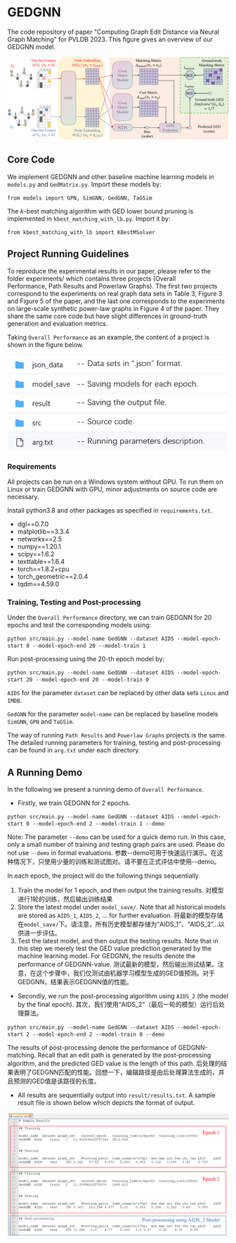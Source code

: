 # GEDGNN
The code repository of paper "Computing Graph Edit Distance via Neural Graph Matching" for PVLDB 2023. This figure gives an overview of our GEDGNN model.

![Image text](https://github.com/ChengzhiPiao/GEDGNN/blob/master/model.png)

## Core Code
We implement GEDGNN and other baseline machine learning models in `models.py` and `GedMatrix.py`. Import these models by:
```
from models import GPN, SimGNN, GedGNN, TaGSim
```

The $k$-best matching algorithm with GED lower bound pruning is implemented in `kbest_matching_with_lb.py`. Import it by:
```
from kbest_matching_with_lb import KBestMSolver
```

## Project Running Guidelines
To reproduce the experimental results in our paper, please refer to the folder experiments/ which contains three projects (Overall Performance, Path Results and Powerlaw Graphs). The first two projects correspond to the experiments on real graph data sets in Table 3, Figure 3 and Figure 5 of the paper, and the last one corresponds to the experiments on large-scale synthetic power-law graphs in Figure 4 of the paper. They share the same core code but have slight differences in ground-truth generation and evaluation metrics.

Taking `Overall Performance` as an example, the content of a project is shown in the figure below.

<img src="https://github.com/ChengzhiPiao/GEDGNN/blob/master/content.png" width="500px">

### Requirements

All projects can be run on a Windows system without GPU. To run them on Linux or train GEDGNN with GPU, minor adjustments on source code are necessary. 

Install python3.8 and other packages as specified in `requirements.txt`.

* dgl==0.7.0
* matplotlib==3.3.4
* networkx==2.5
* numpy==1.20.1
* scipy==1.6.2
* texttable==1.6.4
* torch==1.8.2+cpu
* torch_geometric==2.0.4
* tqdm==4.59.0

### Training, Testing and Post-processing

Under the `Overall Performance` directory, we can train GEDGNN for 20 epochs and test the corresponding models using:
```
python src/main.py --model-name GedGNN --dataset AIDS --model-epoch-start 0 --model-epoch-end 20 --model-train 1
```
Run post-processing using the 20-th epoch model by:
```
python src/main.py --model-name GedGNN --dataset AIDS --model-epoch-start 20 --model-epoch-end 20 --model-train 0
```

`AIDS` for the parameter `dataset` can be replaced by other data sets `Linux` and `IMDB`.

`GedGNN` for the parameter `model-name` can be replaced by baseline models `SimGNN`, `GPN` and `TaGSim`.

The way of running `Path Results` and `Powerlaw Graphs` projects is the same. The detailed running parameters for training, testing and post-processing can be found in `arg.txt` under each directory.


## A Running Demo

In the following we present a running demo of `Overall Performance`.

* Firstly, we train GEDGNN for 2 epochs.
```
python src/main.py --model-name GedGNN --dataset AIDS --model-epoch-start 0 --model-epoch-end 2 --model-train 1 --demo
```
Note: The parameter `--demo` can be used for a quick demo run. In this case, only a small number of training and testing graph pairs are used. Please do not use `--demo` in formal evaluations.
参数--demo可用于快速运行演示。在这种情况下，只使用少量的训练和测试图对。请不要在正式评估中使用--demo。

In each epoch, the project will do the following things sequentially.
1. Train the model for 1 epoch, and then output the training results.
对模型进行1轮的训练，然后输出训练结果
2. Store the latest model under `model_save/`. Note that all historical models are stored as `AIDS_1`, `AIDS_2`, ... for further evaluation.
将最新的模型存储在`model_save/`下。请注意，所有历史模型都存储为“AIDS_1”、“AIDS_2”...以供进一步评估。
3. Test the latest model, and then output the testing results. Note that in this step we merely test the GED value prediction generated by the machine learning model. For GEDGNN, the results denote the performance of GEDGNN-value.
测试最新的模型，然后输出测试结果。注意，在这个步骤中，我们仅测试由机器学习模型生成的GED值预测。对于GEDGNN，结果表示GEDGNN值的性能。

* Secondly, we run the post-processing algorithm using `AIDS_2` (the model by the final epoch).
其次，我们使用“AIDS_2”（最后一轮的模型）运行后处理算法。
```
python src/main.py --model-name GedGNN --dataset AIDS --model-epoch-start 2 --model-epoch-end 2 --model-train 0 --demo
```
The results of post-processing denote the performance of GEDGNN-matching. Recall that an edit path is generated by the post-processing algorithm, and the predicted GED value is the length of this path.
后处理的结果表明了GEDGNN匹配的性能。回想一下，编辑路径是由后处理算法生成的，并且预测的GED值是该路径的长度。

* All results are sequentially output into `result/results.txt`. A sample result file is shown below which depicts the format of output.

![Image text](https://github.com/ChengzhiPiao/GEDGNN/blob/master/results.png)
